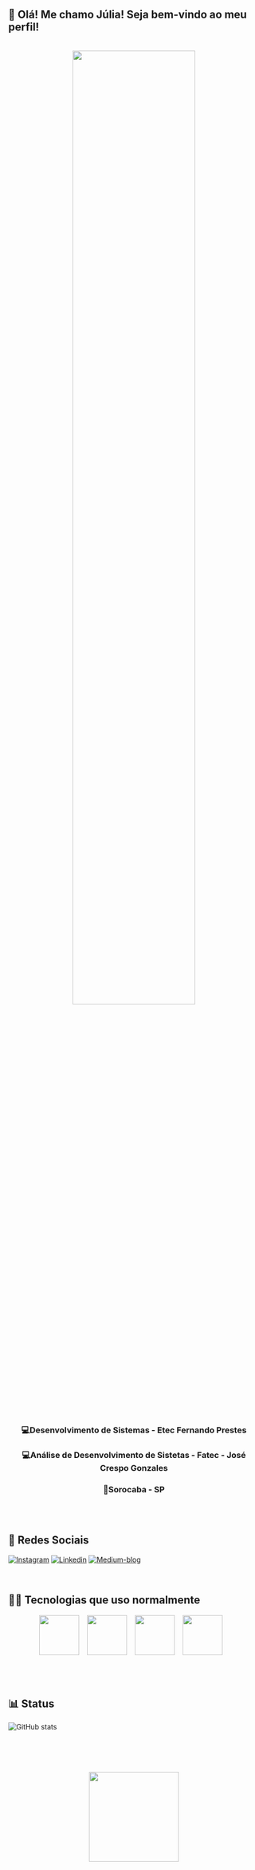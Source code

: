 ## 🙋 Olá! Me chamo Júlia! Seja bem-vindo ao meu perfil!
<br>
<!-- Sobre mim -->
<div align = "center">
  <img src="https://64.media.tumblr.com/eb385a0c897a360d7205714435a9e776/tumblr_p9b5g5lQ0U1x8dkuto1_500.gif" width="70%"/>
  <br>
  <h3>💻Desenvolvimento de Sistemas - Etec Fernando Prestes</h3>
  <h3>💻Análise de Desenvolvimento de Sistetas - Fatec - José Crespo Gonzales</h3>
  <h3>📍Sorocaba - SP </h3>
  <br>
</div>

<br>

<!-- Formas de contato -->
## 📱 Redes Sociais
  [![Instagram](https://img.shields.io/badge/Instagram-E4405F?style=for-the-badge&logo=instagram&logoColor=white)](https://www.instagram.com/juliarocha460/)
  [![Linkedin](https://img.shields.io/badge/LinkedIn-0077B5?style=for-the-badge&logo=linkedin&logoColor=white)](https://www.linkedin.com/in/júlia-gonçalves-da-rocha-a15a67211/)
  [![Medium-blog](https://img.shields.io/badge/Medium-12100E?style=for-the-badge&logo=medium&logoColor=white)](https://medium.com/@juliagonca)

<br>
  
<!-- Skills -->
## 👩‍💻 Tecnologias que uso normalmente
<div align = "center">
 <img src="https://user-images.githubusercontent.com/63020408/175141245-e28663af-e826-41c5-858c-54f9d3b74f17.png" height=80> <!--html5--> &nbsp;&nbsp;
 <img src="https://user-images.githubusercontent.com/63020408/175141369-ede76c60-c903-4c5c-9937-b32d77f41232.png" height=80> <!--css3--> &nbsp;&nbsp;
 <img src="https://user-images.githubusercontent.com/63020408/175141709-fc748226-a9c2-4d80-acf6-3461c2ed0d28.png" height=80> <!--js--> &nbsp;&nbsp;
 <img src="https://user-images.githubusercontent.com/63020408/175141955-f4f69038-c8d0-4ae8-86c1-f8db90b65ea0.png" height=80> <!--git--> &nbsp;&nbsp;
</div>
  
<br>
<br>
<br>
  
<!-- Status -->
## 📊 Status
![GitHub stats](https://github-readme-stats.vercel.app/api?username=JuGonca&theme=dark&show_icons=true)
<div align = "center">
<br>
<br>
<br>
<br>
<img height="180em" src="https://github-readme-stats.vercel.app/api/top-langs/?username=JuGonca&layout=compact&theme=dracula" />
</div>
